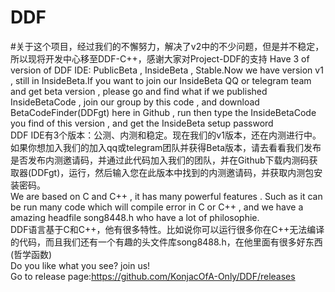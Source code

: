 # DDF
#关于这个项目，经过我们的不懈努力，解决了v2中的不少问题，但是并不稳定，所以现将开发中心移至DDF-C++，感谢大家对Project-DDF的支持
Have 3 of version of DDF IDE: PublicBeta , InsideBeta , Stable.Now we have version v1 , still in InsideBeta.If you want to join our InsideBeta QQ or telegram team and get beta version , please go and find what if we published InsideBetaCode , join our group by this code , and download BetaCodeFinder(DDFgt) here in Github , run then type the InsideBetaCode you find of this version , and get the InsideBeta setup password      
DDF IDE有3个版本：公测、内测和稳定。现在我们的v1版本，还在内测进行中。如果你想加入我们的加入qq或telegram团队并获得Beta版本，请去看看我们发布是否发布内测邀请码，并通过此代码加入我们的团队，并在Github下载内测码获取器(DDFgt)，运行，然后输入您在此版本中找到的内测邀请码，并获取内测包安装密码。   
We are based on C and C++ , it has many powerful features . Such as it can be run many code which will compile error in C or C++ , and we have a amazing headfile song8448.h who have a lot of philosophie.   
DDF语言基于C和C++，他有很多特性。比如说你可以运行很多你在C++无法编译的代码，而且我们还有一个有趣的头文件库song8488.h，在他里面有很多好东西(哲学函数)   
Do you like what you see?  join us!   
Go to release page:https://github.com/KonjacOfA-Only/DDF/releases

